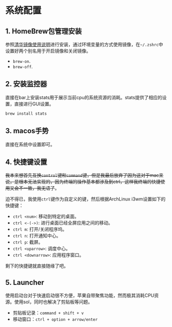 # 系统配置

## 1. HomeBrew包管理安装

参照[清华镜像使用说明](https://mirrors.tuna.tsinghua.edu.cn/help/homebrew/)进行安装，通过环境变量的方式使用镜像，在`~/.zshrc`中设置好两个别名用于开启镜像和关闭镜像。

+ `brew-on`.
+ `brew-off`.

## 2. 安装监控器

直接在bar上安装stats用于展示当前cpu的系统资源的消耗。stats提供了相应的设置，直接进行GUI设置。

```sh
brew install stats
```

## 3. macos手势

直接在系统中设置即可。

## 4. 快捷键设置

~~我本来想首先互换`control`键和`command`键，但是我最后放弃了因为这对于mac来说，是根本无法实现的，因为终端的操作基本都涉及到ctrl，这样我终端的快捷使用又会不一致，我无语了~~。

迫不得已，我使用`ctrl`键作为自定义的键，然后根据ArchLinux i3wm设置如下的快捷键：

+ `ctrl <num>`: 移动到特定的桌面。
+ `ctrl <-(->)`: 进行桌面已经全屏应用之间的移动。
+ `ctrl m`: 打开/关闭程序坞。
+ `ctrl n`: 打开通知中心。
+ `ctrl p`: 截屏。
+ `ctrl <uparrow>`: 调度中心。
+ `ctrl <downarrow>`: 应用程序窗口。

剩下的快捷键就直接随缘了吧。

## 5. Launcher

使用启动台对于快速启动很不方便，苹果自带聚焦功能，然而极其消耗CPU资源。使用sol，同时也解决了剪贴板等问题。

+ 剪贴板记录：`command + shift + v`
+ 移动窗口：`ctrl + option + arrow/enter`
